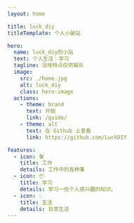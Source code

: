 ```yaml
---
layout: home

title: luck_diy
titleTemplate: 个人小破站

hero:
  name: luck_diy的小站
  text: 个人生活｜学习
  tagline: 没啥特点仅供娱乐
  image:
    src: ./home.jpg
    alt: luck_diy
    class: hero-image
  actions:
    - theme: brand
      text: 开始
      link: /guide/
    - theme: alt
      text: 在 Github 上查看
      link: https://github.com/LuckDIY

features:
  - icon: 🛠️
    title: 工作
    details: 工作中的各种事
  - icon: 📦
    title: 学习
    details: 学习一些个人感兴趣的知识。
  - icon: 💡
    title: 生活
    details: 日常生活
---
```

